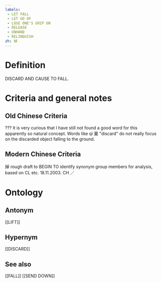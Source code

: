 ```yaml
---
labels: 
 - LET FALL
 - LET GO OF
 - LOSE ONE'S GRIP ON
 - RELEASE
 - UNHAND
 - RELINQUISH
zh: 掉
---
```


# Definition
DISCARD AND CAUSE TO FALL.
# Criteria and general notes
## Old Chinese Criteria
???
It is very curious that I have still not found a good word for this apparently so natural concept. Words like qì 棄 "discard" do not really focus on the discarded object falling to the ground.
## Modern Chinese Criteria
掉
rough draft to BEGIN TO identify synonym group members for analysis, based on CL etc. 18.11.2003. CH ／
# Ontology

## Antonym
[[LIFT]]
## Hypernym
[[DISCARD]]
## See also
[[FALL]]
[[SEND DOWN]]